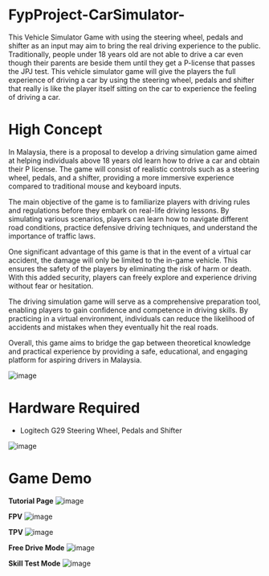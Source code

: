 # FypProject-CarSimulator-
This Vehicle Simulator Game with using the steering wheel, pedals and shifter as an input may aim to bring the real driving experience to the public. Traditionally, people under 18 years old are not able to drive a car even though their parents are beside them until they get a P-license that passes the JPJ test. This vehicle simulator game will give the players the full experience of driving a car by using the steering wheel, pedals and shifter that really is like the player itself sitting on the car to experience the feeling of driving a car.

# High Concept
In Malaysia, there is a proposal to develop a driving simulation game aimed at helping individuals above 18 years old learn how to drive a car and obtain their P license. The game will consist of realistic controls such as a steering wheel, pedals, and a shifter, providing a more immersive experience compared to traditional mouse and keyboard inputs.

The main objective of the game is to familiarize players with driving rules and regulations before they embark on real-life driving lessons. By simulating various scenarios, players can learn how to navigate different road conditions, practice defensive driving techniques, and understand the importance of traffic laws.

One significant advantage of this game is that in the event of a virtual car accident, the damage will only be limited to the in-game vehicle. This ensures the safety of the players by eliminating the risk of harm or death. With this added security, players can freely explore and experience driving without fear or hesitation.

The driving simulation game will serve as a comprehensive preparation tool, enabling players to gain confidence and competence in driving skills. By practicing in a virtual environment, individuals can reduce the likelihood of accidents and mistakes when they eventually hit the real roads.

Overall, this game aims to bridge the gap between theoretical knowledge and practical experience by providing a safe, educational, and engaging platform for aspiring drivers in Malaysia.

![image](https://github.com/SWSENG/FypProject-CarSImulator-/assets/66995676/0660f77a-00e5-429a-aec3-d7f72726ba75)

# Hardware Required
- Logitech G29 Steering Wheel, Pedals and Shifter
  
![image](https://github.com/SWSENG/FypProject-CarSImulator-/assets/66995676/a9e22795-f74d-47f8-a789-fc95861cb6b4)

# Game Demo
**Tutorial Page**
![image](https://github.com/SWSENG/FypProject-CarSImulator-/assets/66995676/fb7660c7-13a4-4821-be13-b86e07976916)

**FPV**
![image](https://github.com/SWSENG/FypProject-CarSImulator-/assets/66995676/130de8b6-533c-47d0-a75e-0c2f75fe101c)

**TPV**
![image](https://github.com/SWSENG/FypProject-CarSImulator-/assets/66995676/d01bc7e9-91b7-4deb-95e9-208947049973)

**Free Drive Mode**
![image](https://github.com/SWSENG/FypProject-CarSImulator-/assets/66995676/268aa49e-adcf-4a42-8810-5499cf62a85f)

**Skill Test Mode**
![image](https://github.com/SWSENG/FypProject-CarSImulator-/assets/66995676/231180c0-c634-47a3-9384-7c7ca8a4ba8d)
